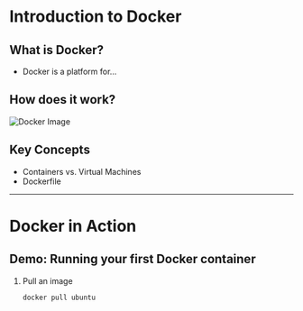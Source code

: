 # Introduction to Docker

## What is Docker?

- Docker is a platform for...

## How does it work?

![Docker Image](images/docker-image.png)

## Key Concepts

- Containers vs. Virtual Machines
- Dockerfile

---

# Docker in Action

## Demo: Running your first Docker container

1. Pull an image
   ```bash
   docker pull ubuntu
